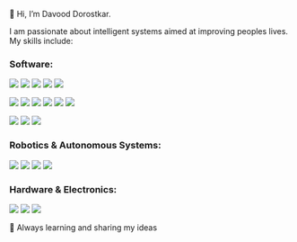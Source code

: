 👋 Hi, I’m Davood Dorostkar.

I am passionate about intelligent systems aimed at improving peoples lives. My skills include:

### Software:
![](https://img.shields.io/badge/C/C++-00599C?style=for-the-badge&logo=cplusplus&logoColor=white) 
![](https://img.shields.io/badge/Python-FFD700?style=for-the-badge&logo=python&logoColor=blue) 
![](https://img.shields.io/badge/Linux-white?style=for-the-badge&logo=linux&logoColor=black) 
![](https://img.shields.io/badge/javascript-353935?style=for-the-badge&logo=javascript&logoColor=FFD700) 
![](https://img.shields.io/badge/django-097969?style=for-the-badge&logo=django&logoColor=white) 

![](https://img.shields.io/badge/git-E5E4E2?style=for-the-badge&logo=git&logoColor=FF4433) 
![](https://img.shields.io/badge/Docker-E5E4E2?style=for-the-badge&logo=docker&logoColor=0096FF) 
![](https://img.shields.io/badge/CI/CD-white?style=for-the-badge&logo=gitlab&logoColor=FF0000) 
![](https://img.shields.io/badge/tdd-615D6C?style=for-the-badge&logo=testcafe&logoColor=CAE5FF) 
![](https://img.shields.io/badge/scrum-63372C?style=for-the-badge) 
![](https://img.shields.io/badge/agile-C97D60?style=for-the-badge) 

![](https://img.shields.io/badge/OOP-C1EDCC?style=for-the-badge) 
![](https://img.shields.io/badge/Clean_Coding-E9D2C0?style=for-the-badge) 
![](https://img.shields.io/badge/Design_Patterns-007CBE?style=for-the-badge) 

### Robotics & Autonomous Systems:
![](https://img.shields.io/badge/ROS-white?style=for-the-badge&logo=ROS&logoColor=191970) 
![](https://img.shields.io/badge/CARLA-C4E7D4?style=for-the-badge&logo=unrealengine&logoColor=000807) 
![](https://img.shields.io/badge/Gazebo-FBFFFE?style=for-the-badge&logo=alby&logoColor=FF3C38) 
![](https://img.shields.io/badge/control-6C3A5C?style=for-the-badge) 

### Hardware & Electronics:
![](https://img.shields.io/badge/embedded_systems-F1E8B8?style=for-the-badge&logo=raspberrypi&logoColor=DD1C1A) 
![](https://img.shields.io/badge/microcontrollers-EAFDF8?style=for-the-badge&logo=stmicroelectronics&logoColor=043565) 
![](https://img.shields.io/badge/sensors-F7EBEC?style=for-the-badge&logo=analogue&logoColor=191970) 

🌱 Always learning and sharing my ideas
<!---
davood-dorostkar/davood-dorostkar is a ✨ special ✨ repository because its `README.md` (this file) appears on your GitHub profile.
You can click the Preview link to take a look at your changes.
--->
